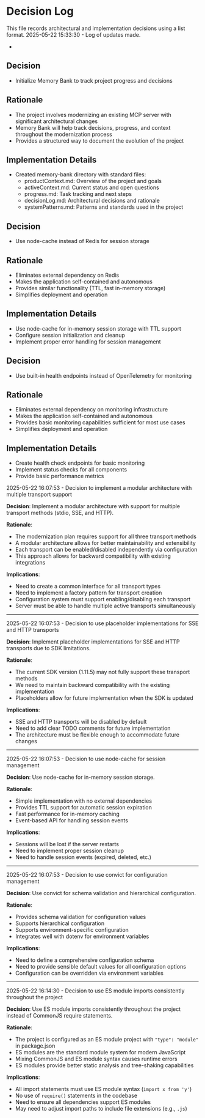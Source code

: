 # Decision Log

This file records architectural and implementation decisions using a list format.
2025-05-22 15:33:30 - Log of updates made.

-

## Decision

- Initialize Memory Bank to track project progress and decisions

## Rationale

- The project involves modernizing an existing MCP server with significant architectural changes
- Memory Bank will help track decisions, progress, and context throughout the modernization process
- Provides a structured way to document the evolution of the project

## Implementation Details

- Created memory-bank directory with standard files:
  - productContext.md: Overview of the project and goals
  - activeContext.md: Current status and open questions
  - progress.md: Task tracking and next steps
  - decisionLog.md: Architectural decisions and rationale
  - systemPatterns.md: Patterns and standards used in the project

## Decision

- Use node-cache instead of Redis for session storage

## Rationale

- Eliminates external dependency on Redis
- Makes the application self-contained and autonomous
- Provides similar functionality (TTL, fast in-memory storage)
- Simplifies deployment and operation

## Implementation Details

- Use node-cache for in-memory session storage with TTL support
- Configure session initialization and cleanup
- Implement proper error handling for session management

## Decision

- Use built-in health endpoints instead of OpenTelemetry for monitoring

## Rationale

- Eliminates external dependency on monitoring infrastructure
- Makes the application self-contained and autonomous
- Provides basic monitoring capabilities sufficient for most use cases
- Simplifies deployment and operation

## Implementation Details

- Create health check endpoints for basic monitoring
- Implement status checks for all components
- Provide basic performance metrics

2025-05-22 16:07:53 - Decision to implement a modular architecture with multiple transport support

**Decision**: Implement a modular architecture with support for multiple transport methods (stdio, SSE, and HTTP).

**Rationale**:

- The modernization plan requires support for all three transport methods
- A modular architecture allows for better maintainability and extensibility
- Each transport can be enabled/disabled independently via configuration
- This approach allows for backward compatibility with existing integrations

**Implications**:

- Need to create a common interface for all transport types
- Need to implement a factory pattern for transport creation
- Configuration system must support enabling/disabling each transport
- Server must be able to handle multiple active transports simultaneously

---

2025-05-22 16:07:53 - Decision to use placeholder implementations for SSE and HTTP transports

**Decision**: Implement placeholder implementations for SSE and HTTP transports due to SDK limitations.

**Rationale**:

- The current SDK version (1.11.5) may not fully support these transport methods
- We need to maintain backward compatibility with the existing implementation
- Placeholders allow for future implementation when the SDK is updated

**Implications**:

- SSE and HTTP transports will be disabled by default
- Need to add clear TODO comments for future implementation
- The architecture must be flexible enough to accommodate future changes

---

2025-05-22 16:07:53 - Decision to use node-cache for session management

**Decision**: Use node-cache for in-memory session storage.

**Rationale**:

- Simple implementation with no external dependencies
- Provides TTL support for automatic session expiration
- Fast performance for in-memory caching
- Event-based API for handling session events

**Implications**:

- Sessions will be lost if the server restarts
- Need to implement proper session cleanup
- Need to handle session events (expired, deleted, etc.)

---

2025-05-22 16:07:53 - Decision to use convict for configuration management

**Decision**: Use convict for schema validation and hierarchical configuration.

**Rationale**:

- Provides schema validation for configuration values
- Supports hierarchical configuration
- Supports environment-specific configuration
- Integrates well with dotenv for environment variables

**Implications**:

- Need to define a comprehensive configuration schema
- Need to provide sensible default values for all configuration options
- Configuration can be overridden via environment variables

---

2025-05-22 16:14:30 - Decision to use ES module imports consistently throughout the project

**Decision**: Use ES module imports consistently throughout the project instead of CommonJS require statements.

**Rationale**:

- The project is configured as an ES module project with `"type": "module"` in package.json
- ES modules are the standard module system for modern JavaScript
- Mixing CommonJS and ES module syntax causes runtime errors
- ES modules provide better static analysis and tree-shaking capabilities

**Implications**:

- All import statements must use ES module syntax (`import x from 'y'`)
- No use of `require()` statements in the codebase
- Need to ensure all dependencies support ES modules
- May need to adjust import paths to include file extensions (e.g., `.js`)

